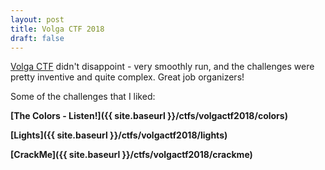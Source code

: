 ```yaml
---
layout: post
title: Volga CTF 2018
draft: false
---
```


[Volga CTF](https://ctftime.org/event/539) didn't disappoint - very smoothly run, and the challenges were pretty inventive and quite complex. Great job organizers!

Some of the challenges that I liked:

**[The Colors - Listen!]({{ site.baseurl }}/ctfs/volgactf2018/colors)**

**[Lights]({{ site.baseurl }}/ctfs/volgactf2018/lights)**

**[CrackMe]({{ site.baseurl }}/ctfs/volgactf2018/crackme)**

